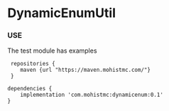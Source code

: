 # DynamicEnumUtil


### USE  
The test module has examples
```
 repositories {
    maven {url "https://maven.mohistmc.com/"}
 }

dependencies {
    implementation 'com.mohistmc:dynamicenum:0.1'
}
```

